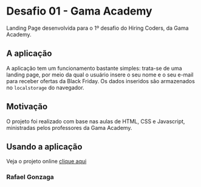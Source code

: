 # Desafio 01 - Gama Academy
Landing Page desenvolvida para o 1º desafio do Hiring Coders, da Gama Academy.

## A aplicação
A aplicação tem um funcionamento bastante simples: trata-se de uma landing page, por meio da qual o usuário insere o seu nome e o seu e-mail para receber ofertas da Black Friday. Os dados inseridos são armazenados no `localstorage` do navegador.

## Motivação
O projeto foi realizado com base nas aulas de HTML, CSS e Javascript, ministradas pelos professores da Gama Academy.


## Usando a aplicação
Veja o projeto online [clique aqui]()

### Rafael Gonzaga